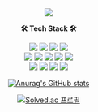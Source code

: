 <div align="center">
  <img src="https://capsule-render.vercel.app/api?&fontColor=&type=Waving&height=200&section=header&text=Kim,% Yujin&color=d6ace6&fontSize=60" />
  
  **🛠️ Tech Stack 🛠️**  
  
  <img src="https://img.shields.io/badge/C-A8B9CC?style=flat-square&logo=C&logoColor=white"/></a>
  <img src="https://img.shields.io/badge/C++-00599C?style=flat-square&logo=C%2B%2B&logoColor=white"/></a>
  <img src="https://img.shields.io/badge/HTML5-E34F26?style=flat-square&logo=HTML5&logoColor=white"/></a>
  <img src="https://img.shields.io/badge/CSS3-1572B6?style=flat-square&logo=CSS3&logoColor=white"/></a>  
  <img src="https://img.shields.io/badge/Javascript-F7DF1E?style=flat-square&logo=JavaScript&logoColor=white"/></a>
  <img src="https://img.shields.io/badge/Python-3776AB?style=flat-square&logo=Python&logoColor=white"/></a>
  <img src="https://img.shields.io/badge/Java-007396?style=flat-square&logo=Java&logoColor=white"/></a>
  <img src="https://img.shields.io/badge/Linux-FCC624?style=flat-square&logo=Linux&logoColor=white"/></a>
  <img src="https://img.shields.io/badge/Android-3DDC84?style=flat-square&logo=Android&logoColor=white"/></a>  
  <img src="https://img.shields.io/badge/Vue.js-4FC08D?style=flat-square&logo=Vue.js&logoColor=white"/></a>
  <img src="https://img.shields.io/badge/MySQL-4479A1?style=flat-square&logo=MySQL&logoColor=white"/></a>
  <img src="https://img.shields.io/badge/SQLite-003B57?style=flat-square&logo=SQLite&logoColor=white"/></a>
  <img src="https://img.shields.io/badge/Microsoft SQL Server-CC2927?style=flat-square&logo=Microsoft SQL Server&logoColor=white"/></a>
  
  [![Anurag's GitHub stats](https://github-readme-stats.vercel.app/api?username=Ujin-Kim&theme=dracula&show_icons=true)](https://github.com/anuraghazra/github-readme-stats)
  
  [![Solved.ac
프로필](http://mazassumnida.wtf/api/v2/generate_badge?boj=uzin97)](https://solved.ac/uzin97)
</div>

<!--
- 🔭 I’m currently working on ...
- 🌱 I’m currently learning ...
- 👯 I’m looking to collaborate on ...
- 🤔 I’m looking for help with ...
- 💬 Ask me about ...
- 📫 How to reach me: ...
- 😄 Pronouns: ...
- ⚡ Fun fact: ...
-->
